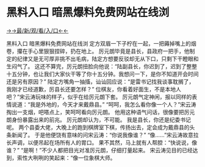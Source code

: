 # 黑料入口 暗黑爆料免费网站在线浏

<a href="https://senfoop.com">→→最/新/观/看/入/口←←</a>



黑料入口 暗黑爆料免费网站在线浏
定方双眉一下子柠在一起，一把薅掉嘴上的烟卷，攥在手心里狠狠捏碎，扔在地上。
厉元朗毕竟是县长，县政府一把手，他制定的纪律又是无可厚非挑不出毛病，陆定方想要反驳却无从下口，只剩下干瞪眼和生闷气了。
这还不算完，厉元朗扭脸向他说：“陆副县长，你迟到了，迟到了整整十五分钟，也让我们大家伙干等了你十五分钟。我想问一下，是你不知道开会时间还是另有原因？”
陆定方嘴角一抽搐，讪讪回应说：“是雷书记找我谈事耽搁了，我刚才已经道歉，厉县长还要怎样？”
位棋友，你看着好面生，不是本地人吧？”宋云涛玩味的样子，似乎在给厉元朗下套。
厉元朗气定神闲，报以同样的表情说道：“我是外地的，今天才来戴鼎县。”
“呵呵，我怎么看你像一个人？”宋云涛掏出一支烟，吧嗒点上，笑呵呵看向厉元朗。
他用这种语气问话，很像要把厉元朗身份暴露出来的前兆。
厉元朗却认为，不可能。
我是县长，你还是纪委书记呢。
两个县委大佬，大晚上的跑到棋牌室下棋，传扬出去，定会成为戴鼎县的头条新闻了。
于是他便饶有意味的问宋云涛：“你说我像谁？”
“像……”宋云涛故意拉长声调，以便吊起在场所有人的胃口。
果不其然，马上就有人帮腔：“快说说，像谁？”
“是啊！”不少人都把目光对准厉元朗，仔细打量起来。
宋云涛见目的已经达到，索性大咧咧的笑起来：“像一位象棋大师。
